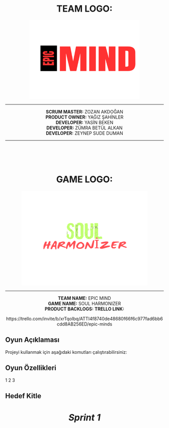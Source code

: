 <div align="center">
    <h1>TEAM LOGO:</h1>
</div>
<div align="center"><img src="teamNameLogo.png" width="350" height="250"></div><hr>
<div align="center">
    <b>SCRUM MASTER:</b>
    ZOZAN AKDOĞAN
</div>
<div align="center">
    <b>PRODUCT OWNER:</b>
    YAĞIZ ŞAHİNLER
</div>
<div align="center">
        <b>DEVELOPER:</b>
        YASİN BEKEN
</div>
<div align="center">
    <b>DEVELOPER:</b>
    ZÜMRA BETÜL ALKAN
</div>
<div align="center">
    <b>DEVELOPER:</b>
    ZEYNEP SUDE DUMAN
</div>
<hr>
<img height="50">
<div align="center">
    <h1>GAME LOGO:</h1>
</div>

<div align="center"><img src="gameNameLogo.png" width="400" height="300"></div><hr>

<div align="center">
    <b>TEAM NAME:</b>
    EPIC MIND
</div>
<div align="center">
    <b>GAME NAME:</b>
    SOUL HARMONIZER
</div>
<div align="center">
    <b>PRODUCT BACKLOGS:</b>
    <b>TRELLO LINK:</b>
    <p>https://trello.com/invite/b/xrTqoIbq/ATTI4f8740de48680f66f6c977fad6bb6cdd8AB256ED/epic-minds</p>
</div>





## Oyun Açıklaması
Projeyi kullanmak için aşağıdaki komutları çalıştırabilirsiniz:

## Oyun Özellikleri
1
2
3
## Hedef Kitle

<h1 align="center"><i> Sprint 1 </i></h1>
